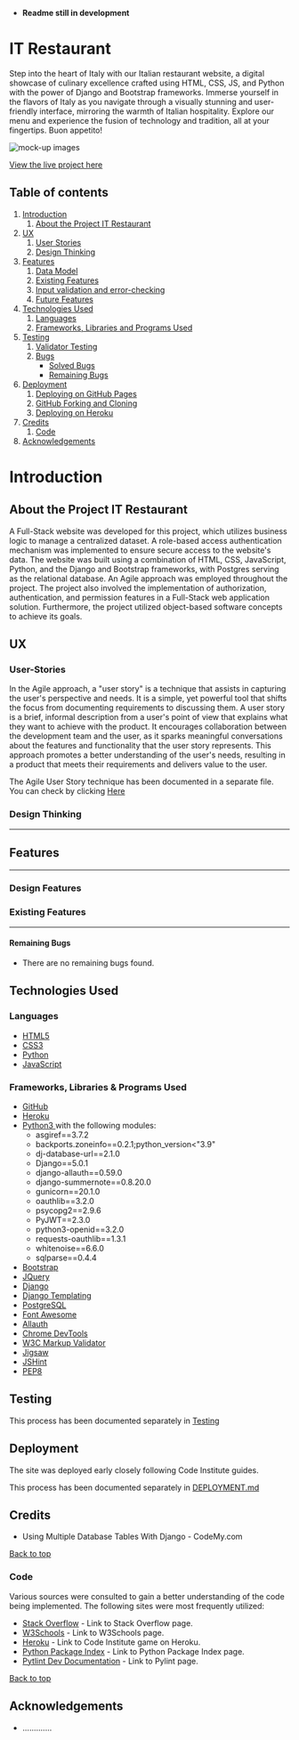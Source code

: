 - **Readme still in development**

# IT Restaurant

Step into the heart of Italy with our Italian restaurant website, a digital showcase of culinary excellence crafted using HTML, CSS, JS, and Python with the power of Django and Bootstrap frameworks. Immerse yourself in the flavors of Italy as you navigate through a visually stunning and user-friendly interface, mirroring the warmth of Italian hospitality. Explore our menu and experience the fusion of technology and tradition, all at your fingertips. Buon appetito!

![mock-up images](---- "Website preview at different resolutions")

[View the live project here](https://it-restaurant-42ee32c14928.herokuapp.com/)

## Table of contents

1. [Introduction](#introduction)
    1. [About the Project IT Restaurant](#about-the-project-it-restaurant)
2. [UX](#ux)
    1. [User Stories](#user-stories)
    2. [Design Thinking](#design-thinking)
3. [Features](#features)
    1. [Data Model](#data-model)
    2. [Existing Features](#existing-features)
    3. [Input validation and error-checking](#input-validation-and-error-checking)
    4. [Future Features](#future-features)
4. [Technologies Used](#technologies-used)
    1. [Languages](#languages)
    2. [Frameworks, Libraries and Programs Used](#frameworks-libraries-and-programs-used)
5. [Testing](#testing)
    1. [Validator Testing](#validator-testing)
    2. [Bugs](#bugs)
        - [Solved Bugs](#solved-bugs)
        - [Remaining Bugs](#remaining-bugs)
6. [Deployment](#deployment)
    1. [Deploying on GitHub Pages](#deploying-on-github-pages)
    2. [GitHub Forking and Cloning](#github-forking-and-cloning)
    3. [Deploying on Heroku](#deploying-on-heroku)
7. [Credits](#credits)
    1. [Code](#code)
8. [Acknowledgements](#acknowledgements)

# Introduction

## About the Project IT Restaurant

A Full-Stack website was developed for this project, which utilizes business logic to manage a centralized dataset. A role-based access authentication mechanism was implemented to ensure secure access to the website's data. The website was built using a combination of HTML, CSS, JavaScript, Python, and the Django and Bootstrap frameworks, with Postgres serving as the relational database. An Agile approach was employed throughout the project. The project also involved the implementation of authorization, authentication, and permission features in a Full-Stack web application solution. Furthermore, the project utilized object-based software concepts to achieve its goals.

## UX

### User-Stories

In the Agile approach, a "user story" is a technique that assists in capturing the user's perspective and needs. It is a simple, yet powerful tool that shifts the focus from documenting requirements to discussing them. A user story is a brief, informal description from a user's point of view that explains what they want to achieve with the product. It encourages collaboration between the development team and the user, as it sparks meaningful conversations about the features and functionality that the user story represents. This approach promotes a better understanding of the user's needs, resulting in a product that meets their requirements and delivers value to the user.

The Agile User Story technique has been documented in a separate file. You can check by clicking [Here](.....)

### Design Thinking

------------------------

## Features
---------

### Design Features

### Existing Features
-----------------

#### Remaining Bugs

- There are no remaining bugs found.

## Technologies Used

### Languages
- [HTML5](https://en.wikipedia.org/wiki/HTML5 "Link to HTML Wikipedia")
- [CSS3](https://en.wikipedia.org/wiki/Cascading_Style_Sheets "Link to CSS Wikipedia")
- [Python](https://en.wikipedia.org/wiki/Python_(programming_language) "Link to Python Wikipedia")
- [JavaScript](https://en.wikipedia.org/wiki/JavaScript "Link to JS Wikipedia")

### Frameworks, Libraries & Programs Used

- [GitHub](https://github.com/)
- [Heroku](https://id.heroku.com/)
- [Python3 ](https://docs.python.org/3/) with the following modules:
     - asgiref==3.7.2
     - backports.zoneinfo==0.2.1;python_version<"3.9"
     - dj-database-url==2.1.0
     - Django==5.0.1
     - django-allauth==0.59.0
     - django-summernote==0.8.20.0
     - gunicorn==20.1.0
     - oauthlib==3.2.0
     - psycopg2==2.9.6
     - PyJWT==2.3.0
     - python3-openid==3.2.0
     - requests-oauthlib==1.3.1
     - whitenoise==6.6.0
     - sqlparse==0.4.4
- [Bootstrap](https://getbootstrap.com/)
- [JQuery](https://jquery.com/) 
- [Django](https://www.djangoproject.com/)
- [Django Templating](https://docs.djangoproject.com/en/4.0/ref/templates/language/)
- [PostgreSQL](https://www.postgresql.org/)
- [Font Awesome](https://fontawesome.com/)
- [Allauth](https://django-allauth.readthedocs.io/en/latest/)
- [Chrome DevTools](https://developer.chrome.com/docs/devtools/)
- [W3C Markup Validator](https://validator.w3.org/)
- [Jigsaw](https://jigsaw.w3.org/css-validator/)
- [JSHint](https://jshint.com/)
- [PEP8](https://www.pythonchecker.com/)

## Testing

This process has been documented separately in [Testing](-------)

## Deployment

The site was deployed early closely following Code Institute guides.

This process has been documented separately in [DEPLOYMENT.md](DEPLOYMENT.md)


## Credits

 - Using Multiple Database Tables With Django - CodeMy.com

[Back to top](#it-restaurant)


### Code

Various sources were consulted to gain a better understanding of the code being implemented. The following sites were most frequently utilized:

- [Stack Overflow](https://stackoverflow.com/) - Link to Stack Overflow page.
- [W3Schools](https://www.w3schools.com/) - Link to W3Schools page.
- [Heroku](https://p3-battleships.herokuapp.com/) - Link to Code Institute game on Heroku.
- [Python Package Index](https://pypi.org/) - Link to Python Package Index page.
- [Pytlint Dev Documentation](https://pylint.readthedocs.io/en/latest/index.html) - Link to Pylint page.

[Back to top](#it-restaurant)

## Acknowledgements

- .............
